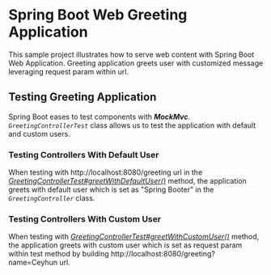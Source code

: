 # Spring Boot Web Greeting Application

This sample project illustrates how to serve web content with Spring Boot Web Application. Greeting application greets user with customized message leveraging request param within url.

## Testing Greeting Application

Spring Boot eases to test components with ***MockMvc***. *`GreetingControllerTest`* class allows us to test the application with default and custom users.

### Testing Controllers With Default User

When testing with http://localhost:8080/greeting url in the  [*GreetingControllerTest#greetWithDefaultUser()*](src\test\java\com\ca\samples\springwebgreeting\GreetingControllerTest.java) method, the application greets with default user which is set as "Spring Booter" in the *`GreetingController`* class.

### Testing Controllers With Custom User

When testing with [*GreetingControllerTest#greetWithCustomUser()*](src\test\java\com\ca\samples\springwebgreeting\GreetingControllerTest.java) method, the application greets with custom user which is set as request param within test method by building http://localhost:8080/greeting?name=Ceyhun url.
